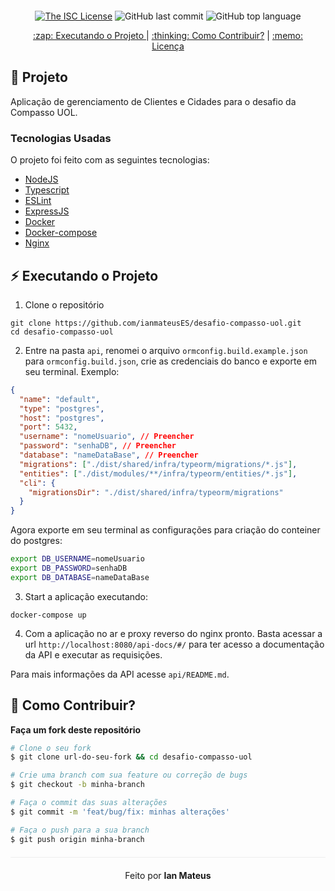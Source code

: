 <div align="center" style="margin: 20px;">

  [![The ISC License](https://img.shields.io/badge/license-ISC-green.svg?style=flat-square)](https://github.com/ianmateusES/desafio-compasso-uol/LICENSE.md)
  ![GitHub last commit](https://img.shields.io/github/last-commit/ianmateusES/desafio-compasso-uol?color=green&style=flat-square)
  ![GitHub top language](https://img.shields.io/github/languages/top/ianmateusES/desafio-compasso-uol?style=flat-square)

  <p align="center" >
    <a href="#zap-executando-o-projeto"> :zap: Executando o Projeto </a> |
    <a href="#thinking-como-contribuir"> :thinking: Como Contribuir?</a> |
    <a href="#memo-licença"> :memo: Licença </a> 
  </p>
</div>

## :barber: Projeto

Aplicação de gerenciamento de Clientes e Cidades para o desafio da Compasso UOL.

### Tecnologias Usadas

O projeto foi feito com as seguintes tecnologias:

- [NodeJS](https://nodejs.org/en/)
- [Typescript](https://www.typescriptlang.org)
- [ESLint](https://eslint.org)
- [ExpressJS](https://expressjs.com/pt-br/)
- [Docker](https://docs.docker.com/)
- [Docker-compose](https://docs.docker.com/compose/)
- [Nginx](https://www.nginx.com)

## :zap: Executando o Projeto
1. Clone o repositório
```
git clone https://github.com/ianmateusES/desafio-compasso-uol.git
cd desafio-compasso-uol
```
2. Entre na pasta `api`, renomei o arquivo `ormconfig.build.example.json` para `ormconfig.build.json`, crie as credenciais do banco e exporte em seu terminal. Exemplo:
```json
{
  "name": "default",
  "type": "postgres",
  "host": "postgres",
  "port": 5432,
  "username": "nomeUsuario", // Preencher
  "password": "senhaDB", // Preencher
  "database": "nameDataBase", // Preencher
  "migrations": ["./dist/shared/infra/typeorm/migrations/*.js"],
  "entities": ["./dist/modules/**/infra/typeorm/entities/*.js"],
  "cli": {
    "migrationsDir": "./dist/shared/infra/typeorm/migrations"
  }
}
```
Agora exporte em seu terminal as configurações para criação do conteiner do postgres:
```bash
export DB_USERNAME=nomeUsuario
export DB_PASSWORD=senhaDB
export DB_DATABASE=nameDataBase
```
3. Start a aplicação executando:
```
docker-compose up
```
4. Com a aplicação no ar e proxy reverso do nginx pronto. Basta acessar a url `http://localhost:8080/api-docs/#/` para ter acesso a documentação da API e executar as requisições.

Para mais informações da API acesse `api/README.md`.

## :thinking: Como Contribuir?
**Faça um fork deste repositório**

```bash
# Clone o seu fork
$ git clone url-do-seu-fork && cd desafio-compasso-uol

# Crie uma branch com sua feature ou correção de bugs
$ git checkout -b minha-branch

# Faça o commit das suas alterações
$ git commit -m 'feat/bug/fix: minhas alterações'

# Faça o push para a sua branch
$ git push origin minha-branch
```

<p align="center" style="margin-top: 20px; border-top: 1px solid #eee; padding-top: 20px;">
  Feito por <strong> Ian Mateus</strong>
</p>
